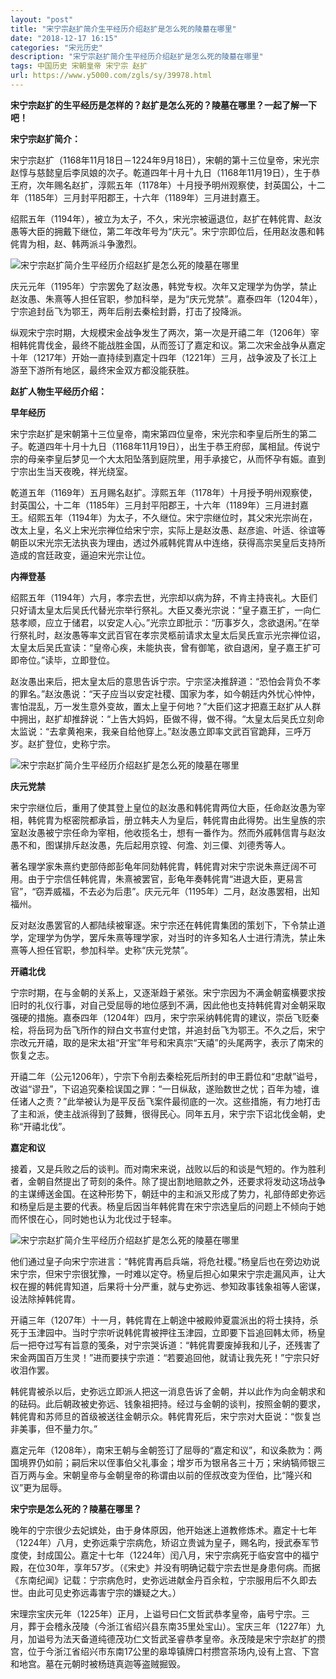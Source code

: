 ```yaml
---
layout: "post"
title: "宋宁宗赵扩简介生平经历介绍赵扩是怎么死的陵墓在哪里"
date: "2018-12-17 16:15"
categories: "宋元历史"
description: "宋宁宗赵扩简介生平经历介绍赵扩是怎么死的陵墓在哪里"
tags: 中国历史 宋朝皇帝 宋宁宗 赵扩
url: https://www.y5000.com/zgls/sy/39978.html
---
```






**宋宁宗赵扩的生平经历是怎样的？赵扩是怎么死的？陵墓在哪里？一起了解一下吧！**

 **宋宁宗赵扩简介：**

宋宁宗赵扩（1168年11月18日－1224年9月18日），宋朝的第十三位皇帝，宋光宗赵惇与慈懿皇后李凤娘的次子。乾道四年十月十九日（1168年11月19日），生于恭王府，次年赐名赵扩，淳熙五年（1178年）十月授予明州观察使，封英国公，十二年（1185年）三月封平阳郡王，十六年（1189年）三月进封嘉王。

绍熙五年（1194年），被立为太子，不久，宋光宗被逼退位，赵扩在韩侂胄、赵汝愚等大臣的拥戴下继位，第二年改年号为“庆元”。宋宁宗即位后，任用赵汝愚和韩侂胄为相，赵、韩两派斗争激烈。

![宋宁宗赵扩简介生平经历介绍赵扩是怎么死的陵墓在哪里](https://img.y5000.com/uploads/allimg/190111/071c12f74f5c93032ef72966df3fb6c2.jpg)

庆元元年（1195年）宁宗罢免了赵汝愚，韩党专权。次年又定理学为伪学，禁止赵汝愚、朱熹等人担任官职，参加科举，是为“庆元党禁”。嘉泰四年（1204年），宁宗追封岳飞为鄂王，两年后削去秦桧封爵，打击了投降派。

纵观宋宁宗时期，大规模宋金战争发生了两次，第一次是开禧二年（1206年）宰相韩侂胄伐金，最终不能战胜金国，从而签订了嘉定和议。第二次宋金战争从嘉定十年（1217年）开始一直持续到嘉定十四年（1221年）三月，战争波及了长江上游至下游所有地区，最终宋金双方都没能获胜。

 **赵扩人物生平经历介绍：**  

 **早年经历**

宋宁宗赵扩是宋朝第十三位皇帝，南宋第四位皇帝，宋光宗和李皇后所生的第二子。乾道四年十月十九日（1168年11月19日），出生于恭王府邸，属相鼠。传说宁宗的母亲李皇后梦见一个大太阳坠落到庭院里，用手承接它，从而怀孕有娠。直到宁宗出生当天夜晚，祥光绕室。

乾道五年（1169年）五月赐名赵扩。淳熙五年（1178年）十月授予明州观察使，封英国公，十二年（1185年）三月封平阳郡王，十六年（1189年）三月进封嘉王。绍熙五年（1194年）为太子，不久继位。宋宁宗继位时，其父宋光宗尚在，改太上皇，名义上宋光宗禅位给宋宁宗，实际上是赵汝愚、赵彦逾、叶适、徐谊等朝臣以宋光宗无法执丧为理由，透过外戚韩侂胄从中连络，获得高宗吴皇后支持所造成的宫廷政变，逼迫宋光宗让位。

 **内禅登基**

绍熙五年（1194年）六月，孝宗去世，光宗却以病为辞，不肯主持丧礼。大臣们只好请太皇太后吴氏代替光宗举行祭礼。大臣又奏光宗说：“皇子嘉王扩，一向仁慈孝顺，应立于储君，以安定人心。”光宗立即批示：“历事岁久，念欲退闲。”在举行祭礼时，赵汝愚等率文武百官在孝宗灵柩前请求太皇太后吴氏宣示光宗禅位诏，太皇太后吴氏宣读：“皇帝心疾，未能执丧，曾有御笔，欲自退闲，皇子嘉王扩可即帝位。”读毕，立即登位。

赵汝愚出来后，把太皇太后的意思告诉宁宗。宁宗坚决推辞道：“恐怕会背负不孝的罪名。”赵汝愚说：“天子应当以安定社稷、国家为孝，如今朝廷内外忧心忡忡，害怕混乱，万一发生意外变故，置太上皇于何地？”大臣们这才把嘉王赵扩从人群中拥出，赵扩却推辞说：“上告大妈妈，臣做不得，做不得。“太皇太后吴氏立刻命太监说：“去拿黄袍来，我亲自给他穿上。”赵汝愚立即率文武百官跪拜，三呼万岁。赵扩登位，史称宁宗。

![宋宁宗赵扩简介生平经历介绍赵扩是怎么死的陵墓在哪里](https://img.y5000.com/uploads/allimg/190111/0c50787bbd69bd9dc196bf4cc8c6ed82.jpg)

 **庆元党禁**

宋宁宗继位后，重用了使其登上皇位的赵汝愚和韩侂胄两位大臣，任命赵汝愚为宰相，韩侂胄为枢密院都承旨，册立韩夫人为皇后，韩侂胄由此得势。出生皇族的宗室赵汝愚被宁宗任命为宰相，他收揽名士，想有一番作为。然而外戚韩信胄与赵汝愚不和，图谋排斥赵汝愚，先后起用京镗、何澹、刘三僳、刘德秀等人。

著名理学家朱熹约吏部侍郎彭龟年同劾韩侂胄，韩侂胄对宋宁宗说朱熹迂阔不可用。由于宁宗信任韩侂胄，朱熹被罢官，彭龟年奏韩侂胄“进退大臣，更易言官”，“窃弄威福，不去必为后患”。庆元元年（1195年）二月，赵汝愚罢相，出知福州。

反对赵汝愚罢官的人都陆续被窜逐。宋宁宗还在韩侂胄集团的策划下，下令禁止道学，定理学为伪学，罢斥朱熹等理学家，对当时的许多知名人士进行清洗，禁止朱熹等人担任官职，参加科举。史称“庆元党禁”。

 **开禧北伐**

宁宗时期，在与金朝的关系上，又逐渐趋于紧张。宋宁宗因为不满金朝蛮横要求按旧时的礼仪行事，对自己受屈辱的地位感到不满，因此他也支持韩侂胄对金朝采取强硬的措施。嘉泰四年（1204年）四月，宋宁宗采纳韩侂胄的建议，崇岳飞贬秦桧，将岳珂为岳飞所作的辩白文书宣付史馆，并追封岳飞为鄂王。不久之后，宋宁宗改元开禧，取的是宋太祖“开宝”年号和宋真宗“天禧”的头尾两字，表示了南宋的恢复之志。

开禧二年（公元1206年），宁宗下令削去秦桧死后所封的申王爵位和“忠献”谥号，改谥“谬丑”，下诏追究秦桧误国之罪：“一日纵敌，遂贻数世之忧；百年为墟，谁任诸人之责？”此举被认为是平反岳飞案件最彻底的一次。这些措施，有力地打击了主和派，使主战派得到了鼓舞，很得民心。同年五月，宋宁宗下诏北伐金朝，史称“开禧北伐”。

 **嘉定和议**

接着，又是兵败之后的谈判。而对南宋来说，战败以后的和谈是气短的。作为胜利者，金朝自然提出了苛刻的条件。除了提出割地赔款之外，还要求将发动这场战争的主谋缚送金国。在这种形势下，朝廷中的主和派又形成了势力，礼部侍郎史弥远和杨皇后是主要的代表。杨皇后因当年韩侂胄在宋宁宗选皇后的问题上不倾向于她而怀恨在心，同时她也认为北伐过于轻率。

![宋宁宗赵扩简介生平经历介绍赵扩是怎么死的陵墓在哪里](https://img.y5000.com/uploads/allimg/190111/7bf5b0989cce00d2dd8495d82177df27.jpg)

他们通过皇子向宋宁宗进言：“韩侂胄再启兵端，将危社稷。”杨皇后也在旁边劝说宋宁宗，但宋宁宗很犹豫，一时难以定夺。杨皇后担心如果宋宁宗走漏风声，让大权在握的韩侂胄知道，后果将十分严重，就与史弥远、参知政事钱象祖等人密谋，设法除掉韩侂胄。

开禧三年（1207年）十一月，韩侂胄在上朝途中被殿帅夏震派出的将士挟持，杀死于玉津园中。当时宁宗听说韩侂胄被押往玉津园，立即要下旨追回韩太师，杨皇后一把夺过写有旨意的笺条，对宁宗哭诉道：“韩侂胄要废掉我和儿子，还残害了宋金两国百万生灵！”进而要挟宁宗道：“若要追回他，就请让我先死！”宁宗只好收泪作罢。

韩侂胄被杀以后，史弥远立即派人把这一消息告诉了金朝，并以此作为向金朝求和的砝码。此后朝政被史弥远、钱象祖把持。经过与金朝的谈判，按照金朝的要求，韩侂胄和苏师旦的首级被送往金朝示众。韩侂胄死后，宋宁宗对大臣说：“恢复岂非美事，但不量力尔。”

嘉定元年（1208年），南宋王朝与金朝签订了屈辱的“嘉定和议”，和议条款为：两国境界仍如前；嗣后宋以侄事伯父礼事金；增岁币为银帛各三十万；宋纳犒师银三百万两与金。宋朝皇帝与金朝皇帝的称谓由以前的侄叔改变为侄伯，比“隆兴和议”更为屈辱。

 **宋宁宗是怎么死的？陵墓在哪里？**

晚年的宁宗很少去妃嫔处，由于身体原因，他开始迷上道教修炼术。嘉定十七年（1224年）八月，史弥远乘宁宗病危，矫诏立贵诚为皇子，赐名昀，授武泰军节度使，封成国公。嘉定十七年（1224年）闰八月，宋宁宗病死于临安宫中的福宁殿，在位30年，享年57岁。（《宋史》并没有明确记载宁宗去世是身患何病。而据《东南纪闻》记载：宁宗病危时，史弥远进献金丹百余粒，宁宗服用后不久即去世。由此可见史弥远毒害宁宗的嫌疑之大。）  

宋理宗宝庆元年（1225年）正月，上谥号曰仁文哲武恭孝皇帝，庙号宁宗。三月，葬于会稽永茂陵（今浙江省绍兴县东南35里处宝山）。宝庆三年（1227年）九月，加谥号为法天备道纯德茂功仁文哲武圣睿恭孝皇帝。永茂陵是宋宁宗赵扩的攒宫，位于今浙江省绍兴市东南17公里的皋埠镇牌口村攒宫茶场内,设有上宫、下宫和地宫。墓在元朝时被杨琏真迦等盗贼掘毁。
